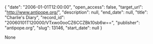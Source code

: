{
  "date": "2006-01-01T12:00:00", 
  "open_access": false, 
  "target_url": "http://www.antipope.org/", 
  "description": null, 
  "end_date": null, 
  "title": "Charlie's Diary", 
  "record_id": "20060101T120000/VTxwo0ooCZ6CCZBk10sb6w==", 
  "publisher": "antipope.org", 
  "slug": 13146, 
  "start_date": null
}

None